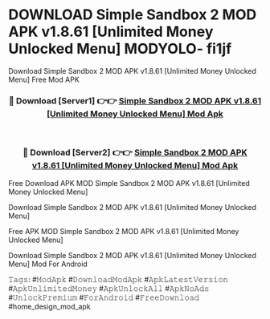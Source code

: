 # DOWNLOAD Simple Sandbox 2 MOD APK v1.8.61 [Unlimited Money Unlocked Menu] MODYOLO- fi1jf
Download Simple Sandbox 2 MOD APK v1.8.61 [Unlimited Money Unlocked Menu] Free Mod APK

<div align="center">
<h3>🔴 Download [Server1] 👉👉 <a href="https://apk-comot.site?title=Simple_Sandbox_2_MOD_APK_v1.8.61_[Unlimited_Money_Unlocked_Menu]">Simple Sandbox 2 MOD APK v1.8.61 [Unlimited Money Unlocked Menu] Mod Apk</a></h3><br>

<h3>🔴 Download [Server2] 👉👉 <a href="https://apk-comot.site?title=Simple_Sandbox_2_MOD_APK_v1.8.61_[Unlimited_Money_Unlocked_Menu]">Simple Sandbox 2 MOD APK v1.8.61 [Unlimited Money Unlocked Menu] Mod Apk</a></h3>
</div>


Free Download APK MOD Simple Sandbox 2 MOD APK v1.8.61 [Unlimited Money Unlocked Menu]

Download Simple Sandbox 2 MOD APK v1.8.61 [Unlimited Money Unlocked Menu] 

Free APK MOD Simple Sandbox 2 MOD APK v1.8.61 [Unlimited Money Unlocked Menu] 

Download Simple Sandbox 2 MOD APK v1.8.61 [Unlimited Money Unlocked Menu] Mod For Android

𝚃𝚊𝚐𝚜: #𝙼𝚘𝚍𝙰𝚙𝚔 #𝙳𝚘𝚠𝚗𝚕𝚘𝚊𝚍𝙼𝚘𝚍𝙰𝚙𝚔 #𝙰𝚙𝚔𝙻𝚊𝚝𝚎𝚜𝚝𝚅𝚎𝚛𝚜𝚒𝚘𝚗 #𝙰𝚙𝚔𝚄𝚗𝚕𝚒𝚖𝚒𝚝𝚎𝚍𝙼𝚘𝚗𝚎𝚢 #𝙰𝚙𝚔𝚄𝚗𝚕𝚘𝚌𝚔𝙰𝚕𝚕 #𝙰𝚙𝚔𝙽𝚘𝙰𝚍𝚜 #𝚄𝚗𝚕𝚘𝚌𝚔𝙿𝚛𝚎𝚖𝚒𝚞𝚖 #𝙵𝚘𝚛𝙰𝚗𝚍𝚛𝚘𝚒𝚍 #𝙵𝚛𝚎𝚎𝙳𝚘𝚠𝚗𝚕𝚘𝚊𝚍 #home_design_mod_apk